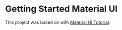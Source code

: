 # Getting Started Material UI

This project was based on with [Material UI Tutorial](https://www.youtube.com/watch?v=vyJU9efvUtQ).
